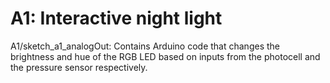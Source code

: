 # A1: Interactive night light
A1/sketch_a1_analogOut: Contains Arduino code that changes the brightness and hue of the RGB LED based on inputs from the photocell and the pressure sensor respectively.
